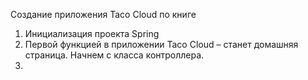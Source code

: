 Создание приложения Taco Cloud по книге 
1. Инициализация проекта Spring
2. Первой функцией в приложении Taco Cloud – станет домашняя
   страница. Начнем с класса контроллера.
3. 